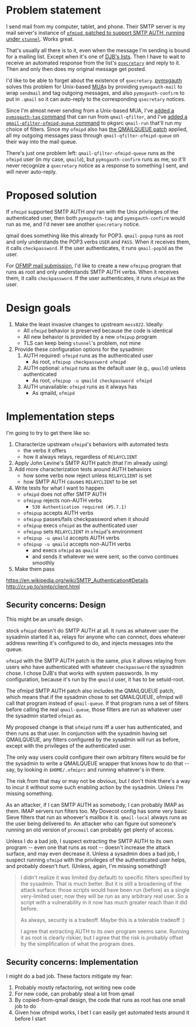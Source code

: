 # Problem statement

I send mail from my computer, tablet, and phone. Their SMTP server is my mail server's instance of [`ofmipd`, patched to support SMTP AUTH, running under `stunnel`](https://schmonz.com/2017/01/18/qmail-smtp-auth-tls-redux/). Works great.

That's usually all there is to it, even when the message I'm sending is bound for a mailing list. Except when it's one of [DJB's lists](https://cr.yp.to/lists.html). Then I have to wait to receive an automated response from the list's [`qsecretary`](https://jdebp.eu/FGA/djb-qsecretary.html) and reply to it. Then and only then does my original message get posted.

I'd like to be able to forget about the existence of `qsecretary`. [pymsgauth](http://pyropus.ca/software/pymsgauth/) solves this problem for Unix-based [MUA](https://en.wikipedia.org/wiki/Email_client)s by providing `pymsgauth-mail` to wrap `sendmail` and tag outgoing messages, and also `pymsgauth-confirm` to put in `.qmail` so it can auto-reply to the corresponding `qsecretary` notices.

Since I'm almost never sending from a Unix-based MUA, I've [added a `pymsgauth-tag` command](https://github.com/schmonz/pkgsrc-pymsgauth/commit/46bb0909c8e73cfd5cb6c7023c0f05b3dffcfe33) that can run from `qmail-qfilter`, and I've [added a `qmail-qfilter-ofmipd-queue` command](https://github.com/schmonz/pkgsrc-qmail-run/commit/437ba58d6956b65e16dd6db4e034f01a3ca30c4d) to pkgsrc `qmail-run` that'll run my choice of filters. Since my `ofmipd` also has [the QMAILQUEUE patch](https://schmonz.com/2017/05/27/qmail-submission-rewrite-headers/) applied, all my outgoing messages pass through `qmail-qfilter-ofmipd-queue` on their way into the mail queue.

There's just one problem left: `qmail-qfilter-ofmipd-queue` runs as the `ofmipd` user (in my case, `qmaild`), but `pymsgauth-confirm` runs as me, so it'll never recognize a `qsecretary` notice as a response to something I sent, and will never auto-reply.


# Proposed solution

If `ofmipd` supported SMTP AUTH _and_ ran with the Unix privileges of the authenticated user, then both `pymsgauth-tag` and `pymsgauth-confirm` would run as me, and I'd never see another `qsecretary` notice.

qmail does something like this already for POP3. `qmail-popup` runs as root and only understands the POP3 verbs `USER` and `PASS`. When it receives them, it calls `checkpassword`. If the user authenticates, it runs `qmail-pop3d` as the user.

For [OFMIP mail submission](https://cr.yp.to/proto/ofmip.html), I'd like to create a new `ofmipup` program that runs as root and only understands SMTP AUTH verbs. When it receives them, it calls `checkpassword`. If the user authenticates, it runs `ofmipd` as the user.


# Design goals

1. Make the least invasive changes to upstream `mess822`. Ideally:
	- All `ofmipd` behavior is preserved because the code is identical
	- All new behavior is provided by a new `ofmipup` program
	- TLS can keep being `stunnel`'s problem, not mine
2. Provide these configuration options for the sysadmin:
	1. AUTH required: `ofmipd` runs as the authenticated user
		- As root, `ofmipup checkpassword ofmipd`
	2. AUTH optional: `ofmipd` runs as the default user (e.g., `qmaild`) unless authenticated
		- As root, `ofmipup -u qmaild checkpassword ofmipd`
	3. AUTH unavailable: `ofmipd` runs as it always has
		- As qmaild, `ofmipd`


# Implementation steps

I'm going to try to get there like so:

1. Characterize upstream `ofmipd`'s behaviors with automated tests
    - the verbs it offers
    - how it always relays, regardless of `RELAYCLIENT`
2. Apply John Levine's SMTP AUTH patch (that I'm already using)
3. Add more characterization tests around AUTH behaviors
    - how some verbs now reject unless `RELAYCLIENT` is set
    - how SMTP AUTH causes `RELAYCLIENT` to be set
4. Write tests for what I want to happen
    - `ofmipd` does not offer SMTP AUTH
    - `ofmipup` rejects non-AUTH verbs
        - `530 Authentication required (#5.7.1)`
    - `ofmipup` accepts AUTH verbs
    - `ofmipup` passes/fails checkpassword when it should
    - `ofmipup` execs `ofmipd` as the authenticated user
    - `ofmipup` sets `RELAYCLIENT` in `ofmipd`'s environment
    - `ofmipup -u qmaild` accepts AUTH verbs
    - `ofmipup -u qmaild` accepts non-AUTH verbs
        - and execs `ofmipd` as `qmaild`
        - and sends it whatever we were sent, so the convo continues smoothly
5. Make them pass

<https://en.wikipedia.org/wiki/SMTP_Authentication#Details>
<http://cr.yp.to/smtp/client.html>


## Security concerns: Design

This might be an unsafe design.

stock `ofmipd` doesn't do SMTP AUTH at all. It runs as whatever user the sysadmin started it as, relays for anyone who can connect, does whatever address rewriting it's configured to do, and injects messages into the queue.

`ofmipd` with the SMTP AUTH patch is the same, plus it allows relaying from users who have authenticated with whatever `checkpassword` the sysadmin chose. I chose DJB's that works with system passwords. In my configuration, because it's run by the `qmaild` user, it has to be setuid-root.

The ofmipd SMTP AUTH patch also includes the QMAILQUEUE patch, which means that if the sysadmin chose to set QMAILQUEUE, ofmipd will call that program instead of `qmail-queue`. If that program runs a set of filters before calling the real `qmail-queue`, those filters are run as whatever user the sysadmin started `ofmipd` as.

My proposed change is that `ofmipd` runs iff a user has authenticated, and then runs as that user. In conjunction with the sysadmin having set QMAILQUEUE, any filters configured by the sysadmin will run as before, except with the privileges of the authenticated user.

The only way users could configure their own arbitrary filters would be for the sysadmin to write a QMAILQUEUE wrapper that knows how to do that -- say, by looking in `$HOME/.ofmiprc` and running whatever's in there.

The risk from that may or may not be obvious, but I don't think there's a way to incur it without some such enabling action by the sysadmin. Unless I'm missing something.

As an attacker, if I can SMTP AUTH as somebody, I can probably IMAP as them. IMAP servers run filters too. My Dovecot config has some very basic Sieve filters that run as whoever's mailbox it is. `qmail-local` always runs as the user being delivered to. An attacker who can figure out someone's running an old version of `procmail` can probably get plenty of access.

Unless I do a bad job, I suspect extracting the SMTP AUTH to its own program -- even one that runs as root -- doesn't increase the attack surface, and may even decrease it. Unless a sysadmin does a bad job, I suspect running `ofmipd` with the privileges of the authenticated user helps, and probably doesn't hurt. (Unless, again, I'm missing something!)

> I didn't realize it was limited (by default) to specific filters specified by the sysadmin. That is much better. But it is still a broadening of the attack surface: those scripts would have been run (before) as a single very-limited user; now they will be run as any arbitrary real user. So a script with a vulnerability in it now has much greater reach than it did before.
>
> As always, security is a tradeoff. Maybe this is a tolerable tradeoff :)
>
> I agree that extracting AUTH to its own program seems sane. Running it as root is clearly riskier, but I agree that the risk is probably offset by the simplification of what the program does. 


## Security concerns: Implementation

I might do a bad job. These factors mitigate my fear:

1) Probably mostly refactoring, not writing new code
2) For new code, can probably steal a lot from qmail
3) By copied-from-qmail design, the code that runs as root has one small job to do
4) Given how ofmipd works, I bet I can easily get automated tests around it before I start
